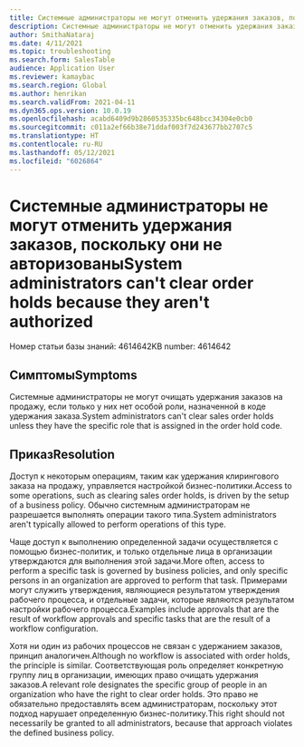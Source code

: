 ```yaml
---
title: Системные администраторы не могут отменить удержания заказов, поскольку они не авторизованы
description: Системные администраторы не могут отменить удержания заказов, поскольку они не авторизованы.
author: SmithaNataraj
ms.date: 4/11/2021
ms.topic: troubleshooting
ms.search.form: SalesTable
audience: Application User
ms.reviewer: kamaybac
ms.search.region: Global
ms.author: henrikan
ms.search.validFrom: 2021-04-11
ms.dyn365.ops.version: 10.0.19
ms.openlocfilehash: acabd6409d9b2860535335bc648bcc34304e0cb0
ms.sourcegitcommit: c011a2ef66b38e71ddaf003f7d243677bb2707c5
ms.translationtype: HT
ms.contentlocale: ru-RU
ms.lasthandoff: 05/12/2021
ms.locfileid: "6026864"
---
```

# <a name="system-administrators-cant-clear-order-holds-because-they-arent-authorized"></a><span data-ttu-id="fe69c-103">Системные администраторы не могут отменить удержания заказов, поскольку они не авторизованы</span><span class="sxs-lookup"><span data-stu-id="fe69c-103">System administrators can't clear order holds because they aren't authorized</span></span>

<span data-ttu-id="fe69c-104">Номер статьи базы знаний: 4614642</span><span class="sxs-lookup"><span data-stu-id="fe69c-104">KB number: 4614642</span></span>

## <a name="symptoms"></a><span data-ttu-id="fe69c-105">Симптомы</span><span class="sxs-lookup"><span data-stu-id="fe69c-105">Symptoms</span></span>

<span data-ttu-id="fe69c-106">Системные администраторы не могут очищать удержания заказов на продажу, если только у них нет особой роли, назначенной в коде удержания заказа.</span><span class="sxs-lookup"><span data-stu-id="fe69c-106">System administrators can't clear sales order holds unless they have the specific role that is assigned in the order hold code.</span></span>

## <a name="resolution"></a><span data-ttu-id="fe69c-107">Приказ</span><span class="sxs-lookup"><span data-stu-id="fe69c-107">Resolution</span></span>

<span data-ttu-id="fe69c-108">Доступ к некоторым операциям, таким как удержания клирингового заказа на продажу, управляется настройкой бизнес-политики.</span><span class="sxs-lookup"><span data-stu-id="fe69c-108">Access to some operations, such as clearing sales order holds, is driven by the setup of a business policy.</span></span> <span data-ttu-id="fe69c-109">Обычно системным администраторам не разрешается выполнять операции такого типа.</span><span class="sxs-lookup"><span data-stu-id="fe69c-109">System administrators aren't typically allowed to perform operations of this type.</span></span> 

<span data-ttu-id="fe69c-110">Чаще доступ к выполнению определенной задачи осуществляется с помощью бизнес-политик, и только отдельные лица в организации утверждаются для выполнения этой задачи.</span><span class="sxs-lookup"><span data-stu-id="fe69c-110">More often, access to perform a specific task is governed by business policies, and only specific persons in an organization are approved to perform that task.</span></span> <span data-ttu-id="fe69c-111">Примерами могут служить утверждения, являющиеся результатом утверждения рабочего процесса, и отдельные задачи, которые являются результатом настройки рабочего процесса.</span><span class="sxs-lookup"><span data-stu-id="fe69c-111">Examples include approvals that are the result of workflow approvals and specific tasks that are the result of a workflow configuration.</span></span>

<span data-ttu-id="fe69c-112">Хотя ни один из рабочих процессов не связан с удержанием заказов, принцип аналогичен.</span><span class="sxs-lookup"><span data-stu-id="fe69c-112">Although no workflow is associated with order holds, the principle is similar.</span></span> <span data-ttu-id="fe69c-113">Соответствующая роль определяет конкретную группу лиц в организации, имеющих право очищать удержания заказов.</span><span class="sxs-lookup"><span data-stu-id="fe69c-113">A relevant role designates the specific group of people in an organization who have the right to clear order holds.</span></span> <span data-ttu-id="fe69c-114">Это право не обязательно предоставлять всем администраторам, поскольку этот подход нарушает определенную бизнес-политику.</span><span class="sxs-lookup"><span data-stu-id="fe69c-114">This right should not necessarily be granted to all administrators, because that approach violates the defined business policy.</span></span>
